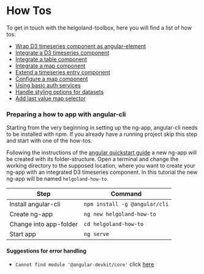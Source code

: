 # How Tos

To get in touch with the helgoland-toolbox, here you will find a list of how tos:

- [Wrap D3 timeseries component as angular-element](./how-tos/d3-wrapper-element.md.html)
- [Integrate a D3 timeseries component](./how-tos/integrate-a-d3-timeseries-component.html)
- [Integrate a table component](./how-tos/integrate-a-table-component.html)
- [Integrate a map component](./how-tos/integrate-map.html)
- [Extend a timeseries entry component](./how-tos/extend-a-timeseries-entry-component.html)
- [Configure a map component](./how-tos/configure-map-component.html)
- [Using basic auth services](./how-tos/basic-auth-services.html)
- [Handle styling options for datasets](../how-tos/handle-styling-options.html)
- [Add last value map selector](../how-tos/add-last-value-map-selector.html)

### Preparing a how to app with angular-cli

Starting from the very beginning in setting up the ng-app, angular-cli needs to be installed with npm. If you already have a running project skip this step and start with one of the how-tos.

Following the instructions of the [angular quickstart guide](https://angular.io/guide/quickstart) a new ng-app will be created with its folder-structure.
Open a terminal and change the working directory to the supposed location, where you want to create your ng-app with an integrated D3 timeseries component. In this tutorial the new ng-app will be named `helgoland-how-to`.

| Step                   | Command                       |
|------------------------|-------------------------------|
| Install angular-cli    | `npm install -g @angular/cli` |
| Create ng-app          | `ng new helgoland-how-to`     |
| Change into app-folder | `cd helgoland-how-to`         |
| Start app              | `ng serve`                    |

#### Suggestions for error handling

- `Cannot find module '@angular-devkit/core'` click [here](https://github.com/angular/angular-cli/issues/9307)